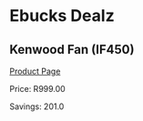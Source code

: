 
# Ebucks Dealz
## Kenwood Fan (IF450)
[Product Page](https://www.ebucks.com/web/shop/productSelected.do?prodId=76159550&catId=704982758)

Price: R999.00

Savings: 201.0


	